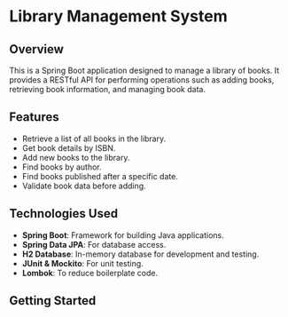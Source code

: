 # Library Management System

## Overview

This is a Spring Boot application designed to manage a library of books. It provides a RESTful API for performing operations such as adding books, retrieving book information, and managing book data.

## Features

- Retrieve a list of all books in the library.
- Get book details by ISBN.
- Add new books to the library.
- Find books by author.
- Find books published after a specific date.
- Validate book data before adding.

## Technologies Used

- **Spring Boot**: Framework for building Java applications.
- **Spring Data JPA**: For database access.
- **H2 Database**: In-memory database for development and testing.
- **JUnit & Mockito**: For unit testing.
- **Lombok**: To reduce boilerplate code.

## Getting Started
